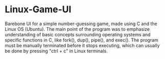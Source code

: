# Linux-Game-UI
Barebone UI for a simple number-guessing game, made using C and the Linux OS (Ubuntu). The main point of the program was to emphasize understanding of basic concepts surrounding operating systems and specific functions in C, like fork(), dup(), pipe(), and exec(). The program must be manually terminated before it stops executing, which can usually be done by pressing "ctrl + c" in Linux terminals.
